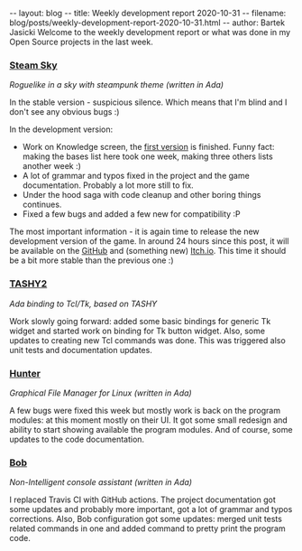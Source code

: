 -- layout: blog
-- title: Weekly development report 2020-10-31
-- filename: blog/posts/weekly-development-report-2020-10-31.html
-- author: Bartek Jasicki
Welcome to the weekly development report or what was done in my Open Source
projects in the last week.

### [Steam Sky](https://thindil.itch.io/steam-sky)

*Roguelike in a sky with steampunk theme (written in Ada)*

In the stable version - suspicious silence. Which means that I'm blind and I
don't see any obvious bugs :)

In the development version:

* Work on Knowledge screen, the [first version](https://imgur.com/WdS2DRg) is
finished. Funny fact: making the bases list here took one week, making three
others lists another week :)
* A lot of grammar and typos fixed in the project and the game documentation.
Probably a lot more still to fix.
* Under the hood saga with code cleanup and other boring things continues.
* Fixed a few bugs and added a few new for compatibility :P

The most important information - it is again time to release the new
development version of the game. In around 24 hours since this post, it will
be available on the [GitHub](https://github.com/thindil/steamsky/releases)
and (something new) [Itch.io](https://thindil.itch.io/steam-sky). This time
it should be a bit more stable than the previous one :)

### [TASHY2](https://github.com/thindil/tashy2)

*Ada binding to Tcl/Tk, based on TASHY*

Work slowly going forward: added some basic bindings for generic Tk widget and
started work on binding for Tk button widget. Also, some updates to creating
new Tcl commands was done. This was triggered also unit tests and documentation
updates.

### [Hunter](https://github.com/thindil/hunter)

*Graphical File Manager for Linux (written in Ada)*

A few bugs were fixed this week but mostly work is back on the program modules:
at this moment mostly on their UI. It got some small redesign and ability to
start showing available the program modules. And of course, some updates to the
code documentation.

### [Bob](https://github.com/thindil/bob)

*Non-Intelligent console assistant (written in Ada)*

I replaced Travis CI with GitHub actions. The project documentation got some
updates and probably more important, got a lot of grammar and typos
corrections. Also, Bob configuration got some updates: merged unit tests related
commands in one and added command to pretty print the program code.
